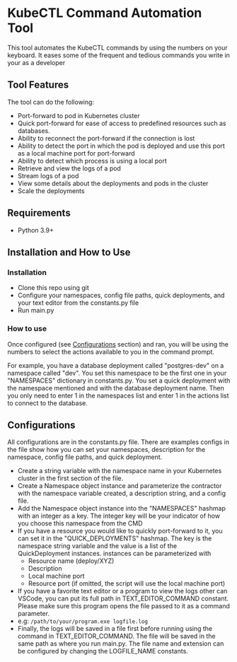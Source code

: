 # KubeCTL Command Automation Tool
This tool automates the KubeCTL commands by using the numbers on your keyboard. It eases some of the frequent and tedious commands you write in your as a developer

## Tool Features
The tool can do the following:
- Port-forward to pod in Kubernetes cluster
- Quick port-forward for ease of access to predefined resources such as databases.
- Ability to reconnect the port-forward if the connection is lost
- Ability to detect the port in which the pod is deployed and use this port as a local machine port for port-forward
- Ability to detect which process is using a local port
- Retrieve and view the logs of a pod
- Stream logs of a pod
- View some details about the deployments and pods in the cluster
- Scale the deployments

## Requirements
- Python 3.9+

## Installation and How to Use

### Installation
- Clone this repo using git
- Configure your namespaces, config file paths, quick deployments, and your text editor from the constants.py file
- Run main.py

### How to use
Once configured (see [Configurations](#configurations) section) and ran, you will be using the numbers to select the actions available to you in the command prompt.

For example, you have a database deployment called "postgres-dev" on a namespace called "dev". You set this namespace to be the first one in your "NAMESPACES" dictionary in constants.py. You set a quick deployment with the namespace mentioned and with the database deployment name. Then you only need to enter 1 in the namespaces list and enter 1 in the actions list to connect to the database.

## Configurations
All configurations are in the constants.py file. There are examples configs in the file show how you can set your namespaces, description for the namespace, config file paths, and quick deployment.

- Create a string variable with the namespace name in your Kubernetes cluster in the first section of the file.
- Create a Namespace object instance and parameterize the contractor with the namespace variable created, a description string, and a config file.
- Add the Namespace object instance into the "NAMESPACES" hashmap with an integer as a key. The integer key will be your indicator of how you choose this namespace from the CMD
- If you have a resource you would like to quickly port-forward to it, you can set it in the "QUICK_DEPLOYMENTS" hashmap. The key is the namespace string variable and the value is a list of the QuickDeployment instances. instances can be parameterized with 
    - Resource name (deploy/XYZ)
    - Description
    - Local machine port
    - Resource port (if omitted, the script will use the local machine port)
- If you have a favorite text editor or a program to view the logs other can VSCode, you can put its full path in TEXT_EDITOR_COMMAND constant. Please make sure this program opens the file passed to it as a command parameter. 
- e.g: ```/path/to/your/program.exe logfile.log```
- Finally, the logs will be saved in a file first before running using the command in TEXT_EDITOR_COMMAND. The file will be saved in the same path as where you run main.py. The file name and extension can be configured by changing the LOGFILE_NAME constants.
